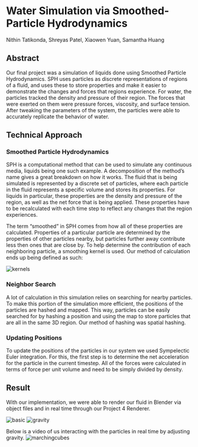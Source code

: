 # Water Simulation via Smoothed-Particle Hydrodynamics
Nithin Tatikonda, Shreyas Patel, Xiaowen Yuan, Samantha Huang

## Abstract

Our final project was a simulation of liquids done using Smoothed Particle Hydrodynamics. SPH uses particles as discrete representations of regions of a fluid, and uses these to store properties and make it easier to demonstrate the changes and forces that regions experience. For water, the particles tracked the density and pressure of their region. The forces that were exerted on them were pressure forces, viscosity, and surface tension. After tweaking the parameters of the system, the particles were able to accurately replicate the behavior of water.

## Technical Approach

### Smoothed Particle Hydrodynamics

SPH is a computational method that can be used to simulate any continuous media, liquids being one such example. A decomposition of the method’s name gives a great breakdown on how it works. The fluid that is being simulated is represented by a discrete set of particles, where each particle in the fluid represents a specific volume and stores its properties. For liquids in particular, these properties are the density and pressure of the region, as well as the net force that is being applied. These properties have to be recalculated with each time step to reflect any changes that the region experiences.

The term “smoothed” in SPH comes from how all of these properties are calculated. Properties of a particular particle are determined by the properties of other particles nearby, but particles further away contribute less then ones that are close by. To help determine the contribution of each neighboring particle, a smoothing kernel is used. Our method of calculation ends up being defined as such:

![kernels](https://github.com/Xiaowen2024/WaterSimulation-/blob/main/readmeassets/kernels.png)
### Neighbor Search

A lot of calculation in this simulation relies on searching for nearby particles. To make this portion of the simulation more efficient, the positions of the particles are hashed and mapped. This way, particles can be easily searched for by hashing a position and using the map to store particles that are all in the same 3D region. Our method of hashing was spatial hashing.

### Updating Positions

To update the positions of the particles in our system we used Sympelectic Euler integration. For this, the first step is to determine the net acceleration for the particle in the current timestep. All of the forces were calculated in terms of force per unit volume and need to be simply divided by density.

## Result 
With our implementation, we were able to render our fluid in Blender via object files and in real time through our Project 4 Renderer.

![basic](https://github.com/Xiaowen2024/WaterSimulation-/blob/main/readmeassets/basic.gif)
![gravity](https://github.com/Xiaowen2024/WaterSimulation-/blob/main/readmeassets/gravity.gif)

Below is a video of us interacting with the particles in real time by adjusting gravity.
![marchingcubes](https://github.com/Xiaowen2024/WaterSimulation-/blob/main/readmeassets/marchingcubes.gif)
